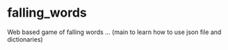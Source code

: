 # falling_words
Web based game of falling words ... (main to learn how to use json file and dictionaries)
